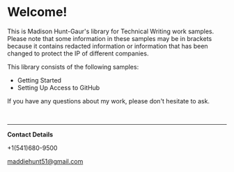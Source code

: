 # Welcome!

This is Madison Hunt-Gaur's library for Technical Writing work samples. Please note that some information in these samples may be in brackets because it contains redacted information or information that has been changed to protect the IP of different companies.

This library consists of the following samples:
<ul>
  <li>Getting Started</li>
  <li>Setting Up Access to GitHub</li>
</ul>

If you have any questions about my work, please don't hesitate to ask.

<br>

---

**Contact Details**

+1(541)680-9500

maddiehunt51@gmail.com
